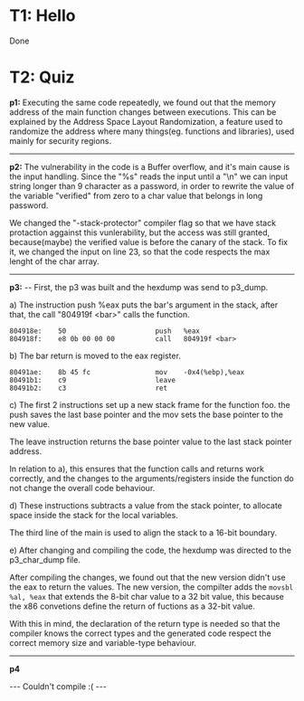 # T1: Hello
Done

# T2: Quiz


**p1:** 
Executing the same code repeatedly, we found out that the memory address of the main function changes between executions. This can be explained by the Address Space Layout Randomization, a feature used to randomize the address where many things(eg. functions and libraries), used mainly for security regions.

---

**p2:** 
The vulnerability in the code is a Buffer overflow, and it's main cause is the input handling.
Since the "%s" reads the input until a "\n" we can input string longer than 9 character as a password, in order to rewrite the value of the variable "verified" from zero to a char value that belongs in long password.

We changed the "-stack-protector" compiler flag so that we have stack protaction aggainst this vunlerability, but the access was still granted, because(maybe) the verified value is before the canary of the stack. To fix it, we changed the input on line 23, so that the code respects the max lenght of the char array.

---
**p3:**
-- First, the p3 was built and the hexdump was send to p3_dump.

a) The instruction push %eax puts the bar's argument in the stack, after that, the call "804919f \<bar\>" calls the function.

```assembly
804918e:	50                   	push   %eax
804918f:	e8 0b 00 00 00       	call   804919f <bar>
```

b) The bar return is moved to the eax register.
```assembly
80491ae:	8b 45 fc             	mov    -0x4(%ebp),%eax
80491b1:	c9                   	leave
80491b2:	c3                   	ret
```

c) The first 2 instructions set up a new stack frame for the function foo. the push saves the last base pointer and the mov sets the base pointer to the new value.

The leave instruction returns the base pointer value to the last stack pointer address.

In relation to a), this ensures that the function calls and returns work correctly, and the changes to the arguments/registers inside the function do not change the overall code behaviour. 

d) These instructions subtracts a value from the stack pointer, to allocate space inside the stack for the local variables.

The third line of the main is used to align the stack to a 16-bit boundary.

e) After changing and compiling the code, the hexdump was directed to the p3_char_dump file.

After compiling the changes, we found out that the new version didn't use the eax to return the values. The new version, the compilter adds the ```movsbl %al, %eax``` that extends the 8-bit char value to a 32 bit value, this because the x86 convetions define the return of fuctions as a 32-bit value.

With this in mind, the declaration of the return type is needed so that the compiler knows the correct types and the generated code respect the correct memory size and variable-type behaviour.

---

**p4**

--- Couldn't compile :( ---